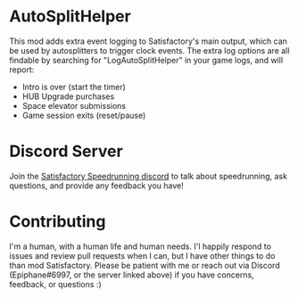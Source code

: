 # AutoSplitHelper

This mod adds extra event logging to Satisfactory's main output, which can be used by autosplitters to trigger clock events. The extra log options are all findable by searching for "LogAutoSplitHelper" in your game logs, and will report:

- Intro is over (start the timer)
- HUB Upgrade purchases
- Space elevator submissions
- Game session exits (reset/pause)

# Discord Server
Join the [Satisfactory Speedrunning discord](https://discord.gg/qD6CpuB5) to talk about speedrunning, ask questions, and provide any feedback you have!

# Contributing

I'm a human, with a human life and human needs. I'l happily respond to issues and review pull requests when I can, but I have other things to do than mod Satisfactory. Please be patient with me or reach out via Discord (Epiphane#6997, or the server linked above) if you have concerns, feedback, or questions :)
